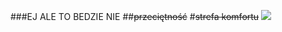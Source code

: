 ###EJ ALE TO BEDZIE NIE
##~~przeciętność~~
#~~strefa komfortu~~
![](https://s-media-cache-ak0.pinimg.com/564x/ef/bd/b0/efbdb09612c34b1fa1639191cf122aa8.jpg)
